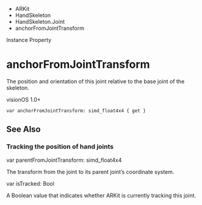 

- ARKit
- HandSkeleton
- HandSkeleton.Joint
-  anchorFromJointTransform 

Instance Property

# anchorFromJointTransform

The position and orientation of this joint relative to the base joint of the skeleton.

visionOS 1.0+

``` source
var anchorFromJointTransform: simd_float4x4 { get }
```

## See Also

### Tracking the position of hand joints

var parentFromJointTransform: simd_float4x4

The transform from the joint to its parent joint’s coordinate system.

var isTracked: Bool

A Boolean value that indicates whether ARKit is currently tracking this joint.

